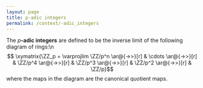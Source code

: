 ```yaml
---
layout: page
title: p-adic integers
permalink: /context/-adic_integers
---
```

The $p$**-adic integers** are defined to be the inverse limit of the following diagram of rings:\n$$ \xymatrix{\ZZ_p = \varprojlim \ZZ/p^n  \ar@{->>}[r] &  \cdots \ar@{->>}[r] & \ZZ/p^4 \ar@{->>}[r] & \ZZ/p^3 \ar@{->>}[r] & \ZZ/p^2 \ar@{->>}[r] & \ZZ/p}$$ where the maps in the diagram are the canonical quotient maps.
